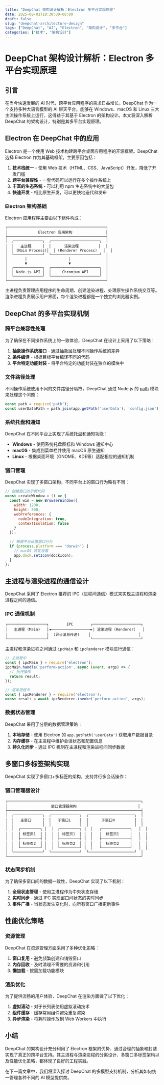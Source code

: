 ```yaml
---
title: "DeepChat 架构设计解析：Electron 多平台实现原理"
date: 2025-08-01T18:30:00+08:00
draft: false
slug: "deepchat-architecture-design"
tags: ["DeepChat", "AI", "Electron", "架构设计", "多平台"]
categories: ["技术", "架构设计"]
---
```


# DeepChat 架构设计解析：Electron 多平台实现原理

## 引言

在当今快速发展的 AI 时代，跨平台应用程序的需求日益增长。DeepChat 作为一个支持多种大语言模型的 AI 聊天平台，能够在 Windows、macOS 和 Linux 三大主流操作系统上运行，这得益于其基于 Electron 的架构设计。本文将深入解析 DeepChat 的架构设计，特别是其多平台实现原理。

## Electron 在 DeepChat 中的应用

Electron 是一个使用 Web 技术构建跨平台桌面应用程序的开源框架。DeepChat 选择 Electron 作为其基础框架，主要原因包括：

1. **技术栈统一** - 使用 Web 技术（HTML、CSS、JavaScript）开发，降低了开发门槛
2. **跨平台兼容性** - 一套代码可以运行在多个操作系统上
3. **丰富的生态系统** - 可以利用 npm 生态系统中的大量包
4. **快速开发** - 相比原生开发，可以更快地迭代和发布

### Electron 架构基础

Electron 应用程序主要由以下组件构成：

```
┌─────────────────────────────────────────────┐
│              Electron 应用架构               │
├─────────────────────────────────────────────┤
│  ┌─────────────┐  ┌──────────────────────┐  │
│  │   主进程     │  │      渲染进程         │  │
│  │ (Main Process)│  │ (Renderer Process)   │  │
│  └─────────────┘  └──────────────────────┘  │
│        │                   │                │
│        ▼                   ▼                │
│  ┌─────────────┐  ┌──────────────────────┐  │
│  │ Node.js API │  │     Chromium API     │  │
│  └─────────────┘  └──────────────────────┘  │
└─────────────────────────────────────────────┘
```

主进程负责管理应用程序的生命周期、创建渲染进程、处理原生操作系统交互等。渲染进程负责展示用户界面，每个渲染进程都是一个独立的浏览器实例。

## DeepChat 的多平台实现机制

### 跨平台兼容性处理

为了确保在不同操作系统上的一致体验，DeepChat 在设计上采用了以下策略：

1. **抽象操作系统接口** - 通过抽象层处理不同操作系统的差异
2. **条件编译** - 根据目标平台编译不同的代码
3. **平台特定功能封装** - 将平台特定的功能封装在独立的模块中

### 文件路径处理

不同操作系统使用不同的文件路径分隔符，DeepChat 通过 Node.js 的 [path](file:///Volumes/M20/code/docs/axfinn_blogs/node_modules/path-type/node_modules/path-exists/index.js#L1-L27) 模块来处理这个问题：

```javascript
const path = require('path');
const userDataPath = path.join(app.getPath('userData'), 'config.json');
```

### 系统托盘和通知

DeepChat 在不同平台上实现了系统托盘和通知功能：

- **Windows** - 使用系统托盘图标和 Windows 通知中心
- **macOS** - 集成到菜单栏并使用 macOS 原生通知
- **Linux** - 根据桌面环境（GNOME、KDE等）适配相应的通知机制

### 窗口管理

DeepChat 实现了多窗口架构，不同平台上的窗口行为略有不同：

```javascript
// 创建窗口的示例代码
const createWindow = () => {
  const win = new BrowserWindow({
    width: 1200,
    height: 800,
    webPreferences: {
      nodeIntegration: true,
      contextIsolation: false
    }
  });
  
  // 根据平台设置窗口行为
  if (process.platform === 'darwin') {
    // macOS 特定设置
    app.dock.setIcon(dockIcon);
  }
};
```

## 主进程与渲染进程的通信设计

DeepChat 采用了 Electron 推荐的 IPC（进程间通信）模式来实现主进程和渲染进程之间的通信。

### IPC 通信机制

```
┌──────────────────┐        IPC        ┌──────────────────────┐
│   主进程 (Main)   │◄──────────────────►│ 渲染进程 (Renderer)   │
│                  │  (异步消息传递)    │                      │
└──────────────────┘                   └──────────────────────┘
```

主进程和渲染进程之间通过 `ipcMain` 和 `ipcRenderer` 模块进行通信：

```javascript
// 主进程中
const { ipcMain } = require('electron');
ipcMain.handle('perform-action', async (event, args) => {
  // 执行操作
  return result;
});

// 渲染进程中
const { ipcRenderer } = require('electron');
const result = await ipcRenderer.invoke('perform-action', args);
```

### 数据状态管理

DeepChat 采用了分层的数据管理策略：

1. **本地存储** - 使用 Electron 的 `app.getPath('userData')` 获取用户数据目录
2. **内存缓存** - 在主进程中维护会话状态和配置信息
3. **持久化同步** - 通过 IPC 机制在主进程和渲染进程间同步数据

## 多窗口多标签架构实现

DeepChat 实现了多窗口+多标签的架构，支持并行多会话操作：

### 窗口管理器设计

```
┌─────────────────────────────────────────────────────────────┐
│                    窗口管理器架构                            │
├─────────────────────────────────────────────────────────────┤
│  ┌─────────────┐  ┌─────────────┐  ┌─────────────────────┐  │
│  │   主窗口     │  │   子窗口1    │  │      子窗口N         │  │
│  │             │  │             │  │                     │  │
│  │  ┌─────────┐ │  │  ┌─────────┐ │  │   ┌─────────────┐   │  │
│  │  │ 标签页1  │ │  │  │ 标签页1  │ │  │   │  标签页1     │   │  │
│  │  ├─────────┤ │  │  ├─────────┤ │  │   ├─────────────┤   │  │
│  │  │ 标签页2  │ │  │  │ 标签页2  │ │  │   │  标签页2     │   │  │
│  │  └─────────┘ │  │  └─────────┘ │  │   └─────────────┘   │  │
│  └─────────────┘  └─────────────┘  └─────────────────────┘  │
└─────────────────────────────────────────────────────────────┘
```

### 状态同步机制

为了确保多窗口间的数据一致性，DeepChat 实现了以下机制：

1. **全局状态管理** - 使用主进程作为中央状态存储
2. **实时同步** - 通过 IPC 实现窗口间状态的实时同步
3. **事件广播** - 当状态发生变化时，向所有窗口广播更新事件

## 性能优化策略

### 资源管理

DeepChat 在资源管理方面采用了多种优化策略：

1. **窗口复用** - 避免频繁创建和销毁窗口
2. **内存回收** - 及时清理不需要的资源和引用
3. **懒加载** - 按需加载功能模块

### 渲染优化

为了提供流畅的用户体验，DeepChat 在渲染方面做了以下优化：

1. **虚拟滚动** - 对于长列表使用虚拟滚动技术
2. **组件缓存** - 缓存常用组件避免重复渲染
3. **异步渲染** - 将耗时操作放到 Web Workers 中执行

## 小结

DeepChat 的架构设计充分利用了 Electron 框架的优势，通过合理的抽象和封装实现了真正的跨平台支持。其主进程与渲染进程的分离设计、多窗口多标签架构以及性能优化策略，都体现了良好的工程实践。

在下一篇文章中，我们将深入探讨 DeepChat 的多模型支持机制，分析其如何统一管理各种不同的 AI 模型提供商。
